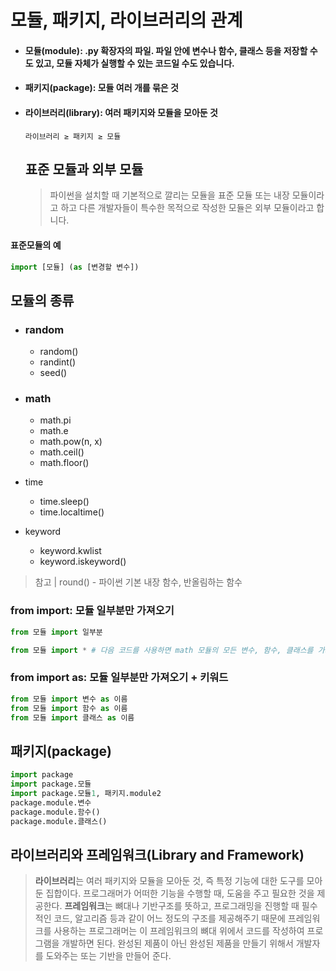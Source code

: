 # 모듈, 패키지, 라이브러리의 관계

- #### 모듈(module): .py 확장자의 파일. 파일 안에 변수나 함수, 클래스 등을 저장할 수도 있고, 모듈 자체가 실행할 수 있는 코드일 수도 있습니다.
- #### 패키지(package): 모듈 여러 개를 묶은 것
- #### 라이브러리(library): 여러 패키지와 모듈을 모아둔 것

      라이브러리 ≥ 패키지 ≥ 모듈

  ## 표준 모듈과 외부 모듈

   > 파이썬을 설치할 때 기본적으로 깔리는 모듈을 표준 모듈 또는 내장 모듈이라고 하고 다른 개발자들이 특수한 목적으로 작성한 모듈은 외부 모듈이라고 합니다.
  
#### 표준모듈의 예

  ```python
  import [모듈] (as [변경할 변수])
  ```

## 모듈의 종류
- ### random
  - random()
  - randint()
  - seed()
- ### math
  - math.pi
  - math.e
  - math.pow(n, x)
  - math.ceil()
  - math.floor()
 
- time
  - time.sleep()
  - time.localtime()
- keyword
  - keyword.kwlist
  - keyword.iskeyword()
> 참고 | round() - 파이썬 기본 내장 함수, 반올림하는 함수


### from import: 모듈 일부분만 가져오기
```python
from 모듈 import 일부분 

from 모듈 import * # 다음 코드를 사용하면 math 모듈의 모든 변수, 함수, 클래스를 가져옵니다.
```

### from import as: 모듈 일부분만 가져오기 + 키워드

```python
from 모듈 import 변수 as 이름
from 모듈 import 함수 as 이름
from 모듈 import 클래스 as 이름
```


## 패키지(package)

```python
import package
import package.모듈
import package.모듈1, 패키지.module2
package.module.변수
package.module.함수()
package.module.클래스()
```

## 라이브러리와 프레임워크(Library and Framework)
> **라이브러리**는 여러 패키지와 모듈을 모아둔 것, 즉 특정 기능에 대한 도구를 모아둔 집합이다.
> 프로그래머가 어떠한 기능을 수행할 때, 도움을 주고 필요한 것을 제공한다.
> **프레임워크**는 뼈대나 기반구조를 뜻하고, 프로그래밍을 진행할 때 필수적인 코드, 알고리즘 등과 같이 어느 정도의 구조를 제공해주기 때문에 프레임워크를 사용하는 프로그래머는 이 프레임워크의 뼈대 위에서 코드를 작성하여 프로그램을 개발하면 된다.
> 완성된 제품이 아닌 완성된 제품을 만들기 위해서 개발자를 도와주는 또는 기반을 만들어 준다.
